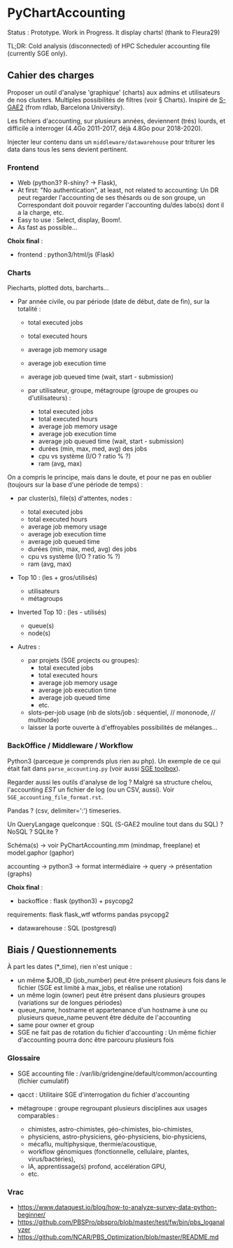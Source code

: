 # PyChartAccounting

Status : Prototype. Work in Progress. It display charts! (thank to Fleura29)

TL;DR: Cold analysis (disconnected) of HPC Scheduler accounting file (currently SGE only).


## Cahier des charges

Proposer un outil d'analyse 'graphique' (charts) aux admins et utilisateurs de 
nos clusters. Multiples possibilités de filtres (voir § Charts). Inspiré de 
[S-GAE2](https://rdlab.cs.upc.edu/s-gae/) (from rdlab, Barcelona University).

Les fichiers d'accounting, sur plusieurs années, deviennent (trés) lourds, et 
difficile a interroger (4.4Go 2011-2017, déjà 4.8Go pour 2018-2020).

Injecter leur contenu dans un `middleware/datawarehouse` pour triturer les data dans tous les 
sens devient pertinent.


### Frontend

* Web (python3? R-shiny? -> Flask),
* At first: "No authentication", at least, not related to accounting: Un DR peut regarder l'accounting de ses thésards ou de son groupe, un Correspondant doit pouvoir regarder l'accounting du/des labo(s) dont il a la charge, etc.
* Easy to use : Select, display, Boom!.
* As fast as possible...

**Choix final** :

* frontend : python3/html/js (Flask)

### Charts

Piecharts, plotted dots, barcharts...

* Par année civile, ou par période (date de début, date de fin), sur la totalité :
    * total executed jobs
    * total executed hours
    * average job memory usage
    * average job execution time
    * average job queued time (wait, start - submission)

    * par utilisateur, groupe, métagroupe (groupe de groupes ou d'utilisateurs) :
        * total executed jobs
        * total executed hours
        * average job memory usage
        * average job execution time
        * average job queued time (wait, start - submission)
        * durées (min, max, med, avg) des jobs
        * cpu vs système (I/O ? ratio % ?)
        * ram (avg, max)

On a compris le principe, mais dans le doute, et pour ne pas en oublier (toujours sur la base d'une période de temps) :

* par cluster(s), file(s) d'attentes, nodes :
    * total executed jobs
    * total executed hours
    * average job memory usage
    * average job execution time
    * average job queued time
    * durées (min, max, med, avg) des jobs
    * cpu vs système (I/O ? ratio % ?)
    * ram (avg, max)

* Top 10 : (les + gros/utilisés)
    * utilisateurs
    * métagroups

* Inverted Top 10 : (les - utilisés)
    * queue(s)
    * node(s)

* Autres :
    * par projets (SGE projects ou groupes):
        * total executed jobs
        * total executed hours
        * average job memory usage
        * average job execution time
        * average job queued time
        * etc.
    * slots-per-job usage (nb de slots/job : séquentiel, // mononode, // multinode)
    * laisser la porte ouverte à d'effroyables possibilités de mélanges...


### BackOffice / Middleware / Workflow

Python3 (parceque je comprends plus rien au php). Un exemple de ce qui était fait dans `parse_accounting.py` 
(voir aussi [SGE toolbox](https://github.com/ltaulell/sge_toolbox)).

Regarder aussi les outils d'analyse de log ? Malgré sa structure chelou, 
l'accounting *EST* un fichier de log (ou un CSV, aussi). Voir `SGE_accounting_file_format.rst`.

Pandas ? (csv, delimiter=':') timeseries.

Un QueryLangage quelconque : SQL (S-GAE2 mouline tout dans du SQL) ? NoSQL ? SQLite ?

Schéma(s) -> voir PyChartAccounting.mm (mindmap, freeplane) et model.gaphor (gaphor)

accounting -> python3 -> format intermédiaire -> query -> présentation (graphs)

**Choix final** :

* backoffice : flask (python3) + psycopg2

requirements: flask flask_wtf wtforms pandas psycopg2

* datawarehouse : SQL (postgresql)


## Biais / Questionnements

À part les dates (*_time), rien n'est unique :

* un même $JOB_ID (job_number) peut être présent plusieurs fois dans le fichier (SGE est limité à max_jobs, et réalise une rotation)
* un même login (owner) peut être présent dans plusieurs groupes (variations sur de longues périodes)
* queue_name, hostname et appartenance d'un hostname à une ou plusieurs queue_name peuvent être déduite de l'accounting
* same pour owner et group
* SGE ne fait pas de rotation du fichier d'accounting : Un même fichier d'accounting pourra donc être parcouru plusieurs fois


### Glossaire

* SGE accounting file : /var/lib/gridengine/default/common/accounting (fichier cumulatif)

* qacct : Utilitaire SGE d'interrogation du fichier d'accounting

* métagroupe : groupe regroupant plusieurs disciplines aux usages comparables :
    - chimistes, astro-chimistes, géo-chimistes, bio-chimistes,
    - physiciens, astro-physiciens, géo-physiciens, bio-physiciens,
    - mécaflu, multiphysique, thermie/acoustique,
    - workflow génomiques (fonctionnelle, cellulaire, plantes, virus/bactéries),
    - IA, apprentissage(s) profond, accélération GPU,
    - etc.

### Vrac

* https://www.dataquest.io/blog/how-to-analyze-survey-data-python-beginner/
* https://github.com/PBSPro/pbspro/blob/master/test/fw/bin/pbs_loganalyzer
* https://github.com/NCAR/PBS_Optimization/blob/master/README.md

